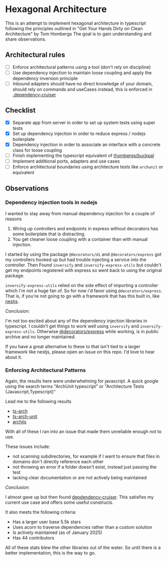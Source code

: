 # Hexagonal Architecture

This is an attempt to implement hexagonal architecture in typescript following the principles outlined in "Get Your Hands Dirty on Clean Architecture" by Tom Hombergs
The goal is to gain understanding and share observations.

## Architectural rules

- [ ] Enforce architectural patterns using a tool (don't rely on discipline)
- [ ] Use dependency injection to maintain loose coupling and apply the dependency inversion principle
- [ ] Inbound adapters should have no direct knowledge of your domain, should rely on commands and useCases instead, this is enforced in [.dependency-cruiser](./.dependency-cruiser.js)

## Checklist

- [x] Separate app from server in order to set up system tests using super tests
- [x] Set up dependency injection in order to reduce express / nodejs boilerplate
- [x] Dependency injection in order to associate an interface with a concrete class for loose coupling
- [ ] Finish implementing the typescript equivalent of [thombergs/buckpal](https://github.com/thombergs/buckpal)
- [ ] Implement additional ports, adapters and use cases
- [ ] Enforce architectural boundaries using architecture tests like `archunit` or equivalent

## Observations

### Dependency injection tools in nodejs

I wanted to stay away from manual dependency injection for a couple of reasons

1. Wiring up controllers and endpoints in express without decorators has some boilerplate that is distracting.
2. You get cleaner loose coupling with a container than with manual injection.

I started by using the package `@decorators/di` and `@decorators/express` got my controllers hooked up but had trouble injecting a service into the controller. 
Then Found `inversify` and `inversify-express-utils` but couldn't get my endpoints registered with express so went back to using the original package.

`inversify-express-utils` relied on the side effect of importing a controller which I'm not a huge fan of. So for now i'd favor using `@decorators/express`.
That is, if you're not going to go with a framework that has this built in, like [nestjs](https://nestjs.com/).

*Conclusion:*

I'm not too excited about any of the dependency injection libraries in typescript.
I couldn't get things to work well using `inversify` and `inversify-express-utils`.
Otherwise [@decorators/express](https://github.com/serhiisol/node-decorators) while working, is in public archive and no longer maintained.

If you have a great alternative to these to that isn't tied to a larger framework like nestjs, please open an issue on this repo. I'd love to hear about it.

### Enforcing Architectural Patterns

Again, the results here were underwhelming for javascript.
A quick google using the search terms "ArchUnit typescript" or "Architecture Tests {Javascript,Typescript}"

Lead me to the following results

- [ts-arch](https://github.com/ts-arch/ts-arch)
- [ts-arch-unit](https://github.com/amaro0/ts-arch-unit)
- [archijs](https://github.com/migh1/archijs)

With all of these I ran into an issue that made them unreliable enough not to use.

These issues include:

- not scanning subdirectories, for example if I want to ensure that files in domains don't directly reference each other
- not throwing an error if a folder doesn't exist, instead just passing the test
- lacking clear documentation or are not actively being maintained

*Conclusion:*

I almost gave up but then found [depdendency-cruiser](https://github.com/sverweij/dependency-cruiser).
This satisfies my current use case and offers some useful constructs.

It also meets the following criteria:

- Has a larger user base 5.5k stars
- Uses acorn to traverse dependencies rather than a custom solution
- Is actively maintained (as of January 2025)
- Has 44 contributors

All of these stats blew the other libraries out of the water.
So until there is a better implementation, this is the way to go.
